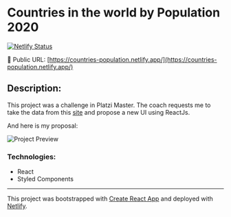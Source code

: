 # Countries in the world by Population 2020
[![Netlify Status](https://api.netlify.com/api/v1/badges/4c9ea82c-9aa4-46b0-8e3f-0e723ed9c955/deploy-status)](https://app.netlify.com/sites/countries-population/deploys)

🔗 Public URL: [https://countries-population.netlify.app/](https://countries-population.netlify.app/)

## Description:

This project was a challenge in Platzi Master. The coach requests me to take the data from this [site](https://www.worldometers.info/world-population/population-by-country/) and propose a new UI using ReactJs.

And here is my proposal:

![Project Preview](https://repository-images.githubusercontent.com/299181683/bf90aa80-1096-11eb-9b72-1bf1b528b0d7)

### Technologies:
- React
- Styled Components

***
This project was bootstrapped with [Create React App](https://github.com/facebook/create-react-app) and deployed with [Netlify](https://www.netlify.com/).